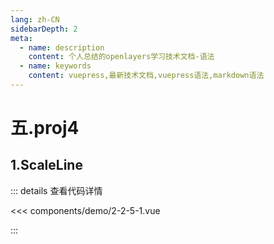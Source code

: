 ```yaml
---
lang: zh-CN
sidebarDepth: 2
meta:
  - name: description
    content: 个人总结的openlayers学习技术文档-语法
  - name: keywords
    content: vuepress,最新技术文档,vuepress语法,markdown语法
---
```


# 五.proj4

## 1.ScaleLine

  <Container url="https://zhoubichuan.com/resume/demo/?type=openlayers&name=2-2-5-1.vue" />

::: details 查看代码详情

<<< components/demo/2-2-5-1.vue

:::
